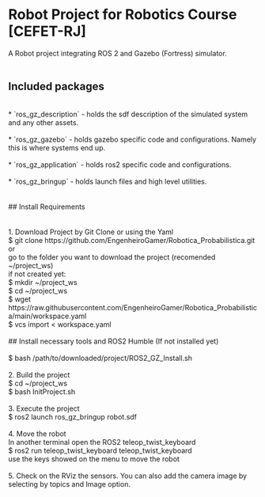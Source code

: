 # Robot Project for Robotics Course [CEFET-RJ]<br />
A Robot project integrating ROS 2 and Gazebo (Fortress) simulator.<br />
<br />
## Included packages<br />
<br />
* `ros_gz_description` - holds the sdf description of the simulated system and any other assets.<br />
<br />
* `ros_gz_gazebo` - holds gazebo specific code and configurations. Namely this is where systems end up.<br />
<br />
* `ros_gz_application` - holds ros2 specific code and configurations.<br />
<br />
* `ros_gz_bringup` - holds launch files and high level utilities.<br />
<br />
<br />
## Install Requirements<br />
<br /><br />
1. Download Project by Git Clone or using the Yaml<br />
    $ git clone https://github.com/EngenheiroGamer/Robotica_Probabilistica.git<br />
    or<br />
    go to the folder you want to download the project (recomended ~/project_ws)<br />
    if not created yet:<br />
        $ mkdir ~/project_ws<br />
        $ cd ~/project_ws<br />
    $ wget https://raw.githubusercontent.com/EngenheiroGamer/Robotica_Probabilistica/main/workspace.yaml<br />
    $ vcs import < workspace.yaml<br />
<br />
## Install necessary tools and ROS2 Humble (If not installed yet)<br />
<br />
    $ bash /path/to/downloaded/project/ROS2_GZ_Install.sh <br />
<br />
2. Build the project<br />
    $ cd ~/project_ws<br />
    $ bash InitProject.sh<br />
<br />
3. Execute the project<br />
    $ ros2 launch ros_gz_bringup robot.sdf<br />
<br />
4. Move the robot<br />
    In another terminal open the ROS2 teleop_twist_keyboard<br />
    $ ros2 run teleop_twist_keyboard teleop_twist_keyboard<br />
    use the keys showed on the menu to move the robot<br />
<br />
5. Check on the RViz the sensors. You can also add the camera image by selecting by topics and Image option. <br />